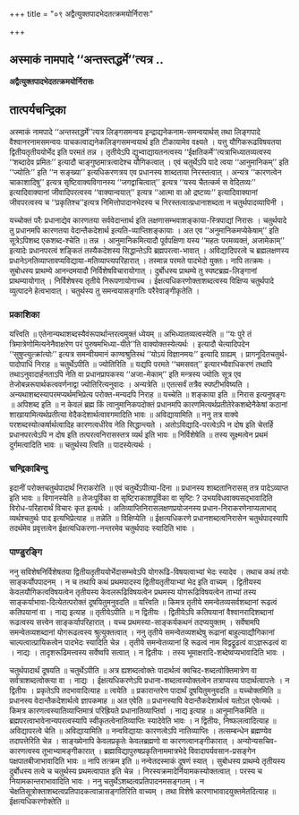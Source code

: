 +++
title = "०९ अद्वैत्युक्तपादभेदतत्क्रमयोर्निरासः"

+++


## अस्माकं नामपादे ‘‘अन्तस्तद्धर्मे’’त्यत्र ..

**अद्वैत्युक्तपादभेदतत्क्रमयोर्निरासः**

## **तात्पर्यचन्द्रिका**

अस्माकं नामपादे ‘‘अन्तस्तद्धर्मे’’त्यत्र लिङ्गसमन्वय इन्द्राद्यनेकनाम-समन्वयार्थस् तथा लिङ्गपादे वैश्वानरनामसमन्वयः पाचकत्वाद्यनेकलिङ्गसमन्वयार्थ इति टीकायामेव वक्ष्यते । यत्तु यौगिकरूढविषयतया द्वितीयतृतीययोर्भेद इति परमतं तन्न । तृतीयेऽपि द्युभ्वाद्यायतनत्वस्य ‘‘ईक्षतिकर्मे’’त्यत्राभिध्यातव्यत्वस्य ‘‘शब्दादेव प्रमितः’’ इत्यादौ चाङ्गुष्ठमात्रत्वादेश्च यौगिकत्वात् । एवं चतुर्थेऽपि पादे त्वया ‘‘आनुमानिकम्’’ इति ‘‘ज्योतिः’’ इति ‘‘न सङ्ख्या’’ इत्यधिकरणत्रय एव प्रधानस्य शाब्दताया निरस्तत्वात् । अन्यत्र ‘‘कारणत्वेन चाकाशादिषु’’ इत्यत्र सृष्टिवाक्यविगानस्य ‘‘जगद्वाचित्वात्’’ इत्यत्र ‘‘यस्य चैतत्कर्म स वेदितव्यः’’ इत्यादिवाक्यानां जीवादिपरत्वस्य ‘‘वाक्यान्वयात्’’ इत्यत्र ‘‘आत्मा वा ओ द्रष्टव्यः’’ इत्यादिवाक्यानां जीवपरत्वस्य च ‘‘प्रकृतिश्च’’इत्यत्र निमित्तोपादानभेदस्य च निरस्तत्वात्प्रधानाशब्दता न चतुर्थपादव्यापिनी ।

यच्चोक्तं परैः प्रधानाद्येव कारणतया सर्ववेदान्तार्थ इति लक्षणासम्भवाशङ्काया-स्त्रिपाद्यां निरासः । चतुर्थपादे तु प्रधानमपि कारणतया वेदान्तैकदेशार्थ इत्यति-व्याप्तिशङ्कायाः । अत एव ‘‘अनुमानिकमप्येकेषाम्’’ इति सूत्रेऽपिशब्द एकशब्द-श्चेति ॥ तन्न । आनुमानिकमित्यादौ पूर्वपक्षिणा यस्य ‘‘महतः परमव्यक्तं, अजामेकाम्’’ इत्यादेः प्रधानपरत्वं शङ्कितं तस्यैकदेशस्य सिद्धान्तेऽपि ब्रह्मपरत्वा-भावात् । अविद्यादिपरत्वे च ब्रह्मलक्षणस्य प्रधानेऽनतिव्याप्तावप्यविद्याया-मतिव्याप्त्यपरिहारात् । तस्मान्न परमते पादभेदो युक्तः। नापि तत्क्रमः । सुबोधस्य प्राथम्ये आनन्दमयादौ निर्विशेषविचारायोगात् । दुर्बोधस्य प्राथम्ये तु स्पष्टब्रह्म-लिङ्गानां प्राथम्यायोगात् । निर्विशेषस्य तृतीये निरूपणायोगाच्च । ईक्षत्यधिकरणोक्ताशब्दत्वस्य विक्षिप्य चतुर्थपादे व्युत्पादने हेत्वभावात् । चतुर्थस्य तु समन्वयासङ्गतिः परैरेवाङ्गीकृतेति ।

### **प्रकाशिका**

यत्त्विति ॥ एतेनान्यथाशब्दस्यैवंरूपार्थान्तरत्वमुक्तं ध्येयम् ॥ अभिध्यातव्यत्वस्येति ॥ ‘‘यः पुरे तं त्रिमात्रेणोमित्यनेनैवाक्षरेण परं पुरुषमभिध्या-यीते’’ति वाक्योक्तस्येत्यर्थः । इत्यादौ चेत्यादिपदेन ‘‘सुषुप्त्युत्क्रांत्योः’’ इत्यत्र समन्वीयमानं काण्वश्रुतिस्थं ‘‘योऽयं विज्ञानमयः’’ इत्यादि ग्राह्यम् । प्रागनूदितचतुर्थ-पादोपाधिं निराह ॥ चतुर्थेऽपीति ॥ ज्योतिरिति ॥ यद्यपि परमते ‘‘चमसवत्’’ इत्यारभ्यैवाधिकरणं तथापि तथाऽनुवादार्हनताऽपि नेति वा प्रधानप्रापकस्य ‘‘अजा-मेकाम्’’ इति मन्त्रस्य ज्योतिः सूत्र एव तेजोबन्नरूपार्थकत्ववर्णनाद्वा ज्योतिरित्यनुवादः । अन्यत्रेति ॥ एतत्सर्वं तत्रैव स्पष्टीभविष्यति । अन्यथाशब्दस्यापरमप्यर्थमभिप्रेत्य परोक्त-मन्यदपि निराह ॥ यच्चेति ॥ शङ्काया इति ॥ निरास इत्यनुषङ्गः ॥ अपिशब्द इति ॥ न केवलं ब्रह्म किं त्वानुमानिकपदोक्तं प्रधानमपि कारणमित्यर्थप्रतीतेरेकशब्देनैकेषां कठानां शाखायामित्यर्थप्रतीत्या वेदैकदेशार्थत्वावगमादिति भावः ॥ अविद्यायामिति ॥ ननु तत्र वाक्ये परशब्दस्योत्कर्षार्थत्वादिह कारणत्वधीरेव नेति सिद्धान्त्यते । अतोऽविद्यादि-परत्वेऽपि न दोष इति चेत्तर्हि प्रधानपरत्वेऽपि न दोष इति तत्परत्वनिरासस्तत्र व्यर्थ इति भावः ॥ निर्विशेषेति ॥ तस्य सूक्ष्मत्वेन प्रथमं दुर्गमत्वादिति भावः ॥ चतुर्थस्य त्विति ॥ पादस्येत्यर्थः ।

### **चन्द्रिकाबिन्दु**

इदानीं परोक्तचतुर्थपादार्थं निराकरोति ॥ एवं चतुर्थेऽपीत्या-दिना ॥ प्रधानस्य शाब्दतानिरासस् तत्र पादेऽव्याप्त इति भावः ॥ विगानस्येति ॥ तेजःपूर्विका वा सृष्टिराकाशपूर्विका वा सृष्टिः ? उभयविधवाक्यसद्भावादिति विरोध-परिहारार्थं विचारः कृत इत्यर्थः । अतिव्याप्तिनिरासलक्षणप्रयोजनस्य प्रधान-निराकरणेनाप्यलाभाद् व्यर्थश्चतुर्थः पाद इत्यभिप्रेत्याह ॥ तन्नेति ॥ विक्षिप्येति ॥ ईक्षत्यधिकरणे प्रधानशब्दत्वनिरासेन चतुर्थपादस्यापि तदर्थमेव प्रवृत्तत्वेन ईक्षत्यधिकरणा-नन्तरमेव चतुर्थपादः स्यादिति भावः ।

### **पाण्डुरङ्गि**

ननु सविशेषनिर्विशेषतया द्वितीयतृतीययोर्भेदासम्भवेऽपि योगरूढि-विषयत्वाभ्यां भेदः स्यादेव । तथाच कथं तयोः साङ्कर्योपपादनम् । न च तथापि कथं प्रथमपादस्य द्वितीयतृतीयाभ्यां भेद इति वाच्यम् । द्वितीयस्य केवलयौगिकत्वविषयत्वेन तृतीयस्य केवलरूढिविषयत्वेन प्रथमस्य योगरूढिविषयत्वेन ताभ्यां तस्य साङ्कर्याभावा-दित्येतत्परोक्तं दूषयितुमनुवदति ॥ यत्त्विति ॥ किमत्र तृतीये समन्वेतव्यसर्वशब्दानां रूढत्वं कतिपयानां वा । नाद्य इत्याह ॥ तृतीयेऽपीति ॥ न द्वितीयः । द्वितीयेऽपि कतिपयानां वैश्वानरादिशब्दानां रूढत्वस्य सत्त्वेन साङ्कर्यापरिहारात् । यच्च प्रथमस्या-साङ्कर्यकथनं तदप्ययुक्तम् । सर्वेषामपि समन्वेतव्यशब्दानां योगरूढत्वस्य श्रुत्युक्तत्वात् । ननु तृतीये समन्वेतव्यशब्देषु रूढानां बाहुल्याद्यौगिकानां चाल्पत्वात्प्रायिकत्वेन पादभेदः स्यादिति चेन्न । तृतीये समन्वेतव्यानां हि रूढत्वं नाम विद्वद्रूढत्वं वाऽज्ञरूढत्वं वा । नाद्यः । तादृशरूढिमत्त्वस्य सर्वेष्वपि सत्वात् । न द्वितीयः । तस्य भूमाक्षरादि-शब्देष्वप्यभावादिति भावः ।

चतुर्थपादार्थं दूषयति ॥ चतुर्थेऽपीति ॥ अत्र ह्यशब्दत्वोक्तेः पादार्थत्वं क्वचिद-शब्दत्वोक्तिमात्रेण वा सर्वत्राशब्दत्वोक्त्या वा । नाद्यः । ईक्षत्यधिकरणेऽपि प्रधाना-शब्दत्वस्योक्तत्वेन तत्राप्यस्य पादार्थत्वापत्तेः । न द्वितीयः । प्रकृतेऽपि तदभावादित्याह ॥ त्वयेति ॥ प्रकारान्तरेण पादार्थं दूषयितुमनुवदति ॥ यच्चोक्तमिति ॥ प्रधानस्य वेदान्तैकदेशार्थत्वे ज्ञापकमाह ॥ अत एवेति ॥ प्रधानस्यापि वेदान्तैकदेशार्थत्वं यतोऽत एवेत्यर्थः । किमत्र कारणत्वस्यातिव्याप्तिमात्रं परिह्रियते प्रधानातिव्याप्तिर्वा । नाद्य इत्याह ॥ आनुमानिकमिति ॥ ब्रह्मपरत्वाभावेनान्यपरत्वस्यापि स्वीकृतत्वेनातिव्याप्तिः स्यादेवेति भावः । न द्वितीयः, निष्फलत्वादित्याह ॥ अविद्यापरत्वे चेति ॥ अविद्यायामिति ॥ नन्वविद्यायाः कारणत्वेऽपि नातिव्याप्तिः । तत्सम्बन्धेन ब्रह्मण्येव तदापत्तेरिति चेन्न । साङ्ख्येनापि केवलप्रकृतेः केवलब्रह्मणो वा कारणत्वानङ्गीकारात् । अन्योन्यसचिव-कारणत्वस्य तूभाभ्यामङ्गीकारात् । ब्रह्माविद्यापुरुषप्रकृतिनाममात्रभेदे विवादापर्यवसान-प्रसङ्गेन पक्षपातबीजाभावादिति भावः ॥ नापि तत्क्रम इति ॥ नन्वेतदस्माकं दूषणं स्यात् । सुबोधस्य प्राथम्ये तृतीयस्य दुर्बोधस्य तत्वे च चतुर्थस्य प्रथमत्वापात इति चेन्न । निरस्यक्रमादेर्नियामकस्योक्तत्वात् । परस्य च नियामकान्तराभावादिति भावः । ननु चतुर्थेऽशब्दत्वप्रतिपादनमसङ्गतम् । न चेक्षतिसूत्रोक्ताशब्दत्वप्रतिपादकत्वान्नासङ्गतिरिति वाच्यम् । तथा विशेषे कारणाभावादयुक्तमेतदित्याह ॥ ईक्षत्यधिकरणोक्तेति ॥

